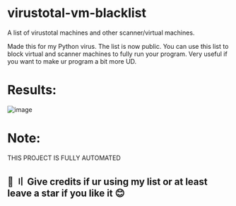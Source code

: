 # virustotal-vm-blacklist
A list of virustotal machines and other scanner/virtual machines.

Made this for my Python virus.
The list is now public. You can use this list to block virtual and scanner machines to fully run your program. Very useful if you want to make ur program a bit more UD.

# Results:

![image](https://user-images.githubusercontent.com/74118308/200084203-de6c70fe-591c-41ea-b878-2ca9180a8d58.png)


# Note:
THIS PROJECT IS FULLY AUTOMATED

## 🌟 〢 Give credits if ur using my list or at least leave a star if you like it 😊 ##
